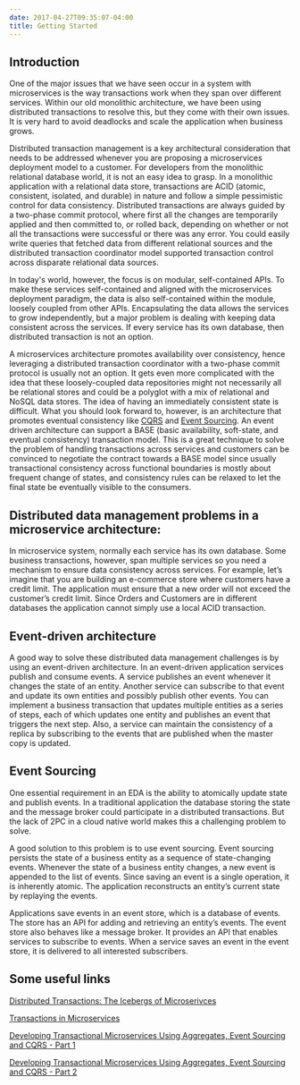 ```yaml
---
date: 2017-04-27T09:35:07-04:00
title: Getting Started
---
```


## Introduction

One of the major issues that we have seen occur in a system with microservices is the way transactions 
work when they span over different services. Within our old monolithic architecture, we have been using 
distributed transactions to resolve this, but they come with their own issues. It is very hard to avoid
deadlocks and scale the application when business grows. 

Distributed transaction management is a key architectural consideration that needs to be addressed whenever 
you are proposing a microservices deployment model to a customer. For developers from the monolithic 
relational database world, it is not an easy idea to grasp. In a monolithic application with a relational 
data store, transactions are ACID (atomic, consistent, isolated, and durable) in nature and follow a simple 
pessimistic control for data consistency. Distributed transactions are always guided by a two-phase commit 
protocol, where first all the changes are temporarily applied and then committed to, or rolled back, 
depending on whether or not all the transactions were successful or there was any error. You could easily 
write queries that fetched data from different relational sources and the distributed transaction coordinator 
model supported transaction control across disparate relational data sources.

In today's world, however, the focus is on modular, self-contained APIs. To make these services self-contained 
and aligned with the microservices deployment paradigm, the data is also self-contained within the module, 
loosely coupled from other APIs. Encapsulating the data allows the services to grow independently, but a major 
problem is dealing with keeping data consistent across the services. If every service has its own database,
then distributed transaction is not an option. 

A microservices architecture promotes availability over consistency, hence leveraging a distributed transaction
coordinator with a two-phase commit protocol is usually not an option. It gets even more complicated with the 
idea that these loosely-coupled data repositories might not necessarily all be relational stores and could be a 
polyglot with a mix of relational and NoSQL data stores. The idea of having an immediately consistent state 
is difficult. What you should look forward to, however, is an architecture that promotes eventual consistency 
like [CQRS](https://networknt.github.io/light-eventuate-4j/architecture/cqrs/) and [Event Sourcing](https://networknt.github.io/light-eventuate-4j/architecture/event-sourcing/). 
An event driven architecture can support a BASE (basic availability, soft-state, and eventual consistency) 
transaction model. This is a great technique to solve the problem of handling transactions across services 
and customers can be convinced to negotiate the contract towards a BASE model since usually transactional 
consistency across functional boundaries is mostly about frequent change of states, and consistency rules 
can be relaxed to let the final state be eventually visible to the consumers.



## Distributed data management problems in a microservice architecture:

In microservice system, normally each service has its own database. Some business transactions, 
however, span multiple services so you need a mechanism to ensure data consistency across 
services. For example, let’s imagine that you are building an e-commerce store where customers 
have a credit limit. The application must ensure that a new order will not exceed the customer’s 
credit limit. Since Orders and Customers are in different databases the application cannot simply 
use a local ACID transaction.

## Event-driven architecture

A good way to solve these distributed data management challenges is by using an event-driven 
architecture. In an event-driven application services publish and consume events. A service 
publishes an event whenever it changes the state of an entity. Another service can subscribe 
to that event and update its own entities and possibly publish other events. You can implement 
a business transaction that updates multiple entities as a series of steps, each of which 
updates one entity and publishes an event that triggers the next step. Also, a service can 
maintain the consistency of a replica by subscribing to the events that are published when 
the master copy is updated.

## Event Sourcing

One essential requirement in an EDA is the ability to atomically update state and publish events. 
In a traditional application the database storing the state and the message broker could participate 
in a distributed transactions. But the lack of 2PC in a cloud native world makes this a challenging 
problem to solve. 

A good solution to this problem is to use event sourcing. Event sourcing persists the state of 
a business entity as a sequence of state-changing events. Whenever the state of a business entity 
changes, a new event is appended to the list of events. Since saving an event is a single 
operation, it is inherently atomic. The application reconstructs an entity’s current state by 
replaying the events.

Applications save events in an event store, which is a database of events. The store has an API 
for adding and retrieving an entity’s events. The event store also behaves like a message broker. 
It provides an API that enables services to subscribe to events. When a service saves an event 
in the event store, it is delivered to all interested subscribers.


## Some useful links

[Distributed Transactions: The Icebergs of Microserivces](http://www.grahamlea.com/2016/08/distributed-transactions-microservices-icebergs/)

[Transactions in Microservices](https://dzone.com/articles/transactions-in-microservices)

[Developing Transactional Microservices Using Aggregates, Event Sourcing and CQRS - Part 1](https://www.infoq.com/articles/microservices-aggregates-events-cqrs-part-1-richardson)

[Developing Transactional Microservices Using Aggregates, Event Sourcing and CQRS - Part 2](https://www.infoq.com/articles/microservices-aggregates-events-cqrs-part-2-richardson)
